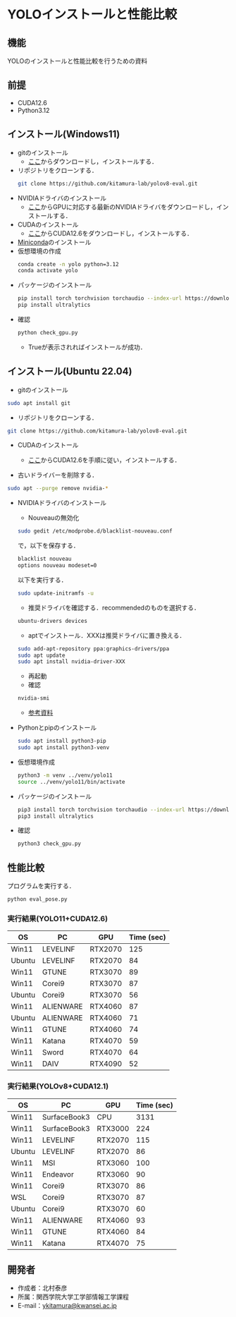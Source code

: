 # YOLOインストールと性能比較

## 機能
 
YOLOのインストールと性能比較を行うための資料

## 前提

* CUDA12.6
* Python3.12
  
## インストール(Windows11)
  
* gitのインストール
  * [ここ](https://git-scm.com/)からダウンロードし，インストールする．
* リポジトリをクローンする．
  ```bash
  git clone https://github.com/kitamura-lab/yolov8-eval.git
  ```
* NVIDIAドライバのインストール
  * [ここ](https://www.nvidia.co.jp/Download/index.aspx?lang=jp)からGPUに対応する最新のNVIDIAドライバをダウンロードし，インストールする．
* CUDAのインストール
  * [ここ](https://developer.nvidia.com/cuda-toolkit-archive)からCUDA12.6をダウンロードし，インストールする．
* [Miniconda](https://www.anaconda.com/download/success)のインストール
* 仮想環境の作成
  ```bash
  conda create -n yolo python=3.12
  conda activate yolo
  ```
* パッケージのインストール
  ```bash
  pip install torch torchvision torchaudio --index-url https://download.pytorch.org/whl/cu126
  pip install ultralytics
  ```
* 確認
  ```bash
  python check_gpu.py
  ```
  * Trueが表示されればインストールが成功．

## インストール(Ubuntu 22.04)

* gitのインストール
```bash
sudo apt install git
```

* リポジトリをクローンする．
```bash
git clone https://github.com/kitamura-lab/yolov8-eval.git
```
* CUDAのインストール
  * [ここ](https://developer.nvidia.com/cuda-toolkit-archive)からCUDA12.6を手順に従い，インストールする．

* 古いドライバーを削除する．
```bash
sudo apt --purge remove nvidia-*
```

* NVIDIAドライバのインストール
  * Nouveauの無効化
  ```bash
  sudo gedit /etc/modprobe.d/blacklist-nouveau.conf
  ```
  で，以下を保存する．
  ```txt
  blacklist nouveau
  options nouveau modeset=0
  ```
  以下を実行する．
  ```bash
  sudo update-initramfs -u
  ```
  * 推奨ドライバを確認する．recommendedのものを選択する．
  ```bash
  ubuntu-drivers devices
  ```
  * aptでインストール．XXXは推奨ドライバに置き換える．
  ```bash
  sudo add-apt-repository ppa:graphics-drivers/ppa
  sudo apt update
  sudo apt install nvidia-driver-XXX
  ```
  * 再起動
  * 確認
  ```bash
  nvidia-smi
  ```
  * [参考資料](https://qiita.com/porizou1/items/74d8264d6381ee2941bd)

* Pythonとpipのインストール
  ```bash
  sudo apt install python3-pip
  sudo apt install python3-venv
  ```

* 仮想環境作成
  ```bash
  python3 -m venv ../venv/yolo11
  source ../venv/yolo11/bin/activate
  ```

* パッケージのインストール
  ```bash
  pip3 install torch torchvision torchaudio --index-url https://download.pytorch.org/whl/cu126
  pip3 install ultralytics
  ```
* 確認
  ```bash
  python3 check_gpu.py
  ```

## 性能比較
 
プログラムを実行する．
```bash
python eval_pose.py
```

### 実行結果(YOLO11+CUDA12.6)

| OS | PC | GPU | Time (sec) |
| ---- | ---- | ---- | ---- |
| Win11 | LEVELINF | RTX2070 | 125 |
| Ubuntu | LEVELINF | RTX2070 | 84 |
| Win11 | GTUNE | RTX3070 |  89 |
| Win11 | Corei9 | RTX3070 | 87 |
| Ubuntu | Corei9 | RTX3070 | 56 |
| Win11 | ALIENWARE | RTX4060 | 87 |
| Ubuntu | ALIENWARE | RTX4060 | 71 |
| Win11 | GTUNE | RTX4060 |  74 |
| Win11 | Katana | RTX4070 | 59 |
| Win11 | Sword | RTX4070 | 64 |
| Win11 | DAIV | RTX4090 | 52 |

### 実行結果(YOLOv8+CUDA12.1)

| OS | PC | GPU | Time (sec) |
| ---- | ---- | ---- | ---- |
| Win11 | SurfaceBook3 | CPU | 3131 |
| Win11 | SurfaceBook3 | RTX3000 | 224 |
| Win11 | LEVELINF | RTX2070 | 115 |
| Ubuntu | LEVELINF | RTX2070 | 86 |
| Win11 | MSI | RTX3060 |100 |
| Win11 | Endeavor | RTX3060 | 90 |
| Win11 | Corei9 | RTX3070 | 86 |
| WSL | Corei9  |  RTX3070 | 87 |
| Ubuntu | Corei9 | RTX3070 | 60 |
| Win11 | ALIENWARE | RTX4060 | 93 |
| Win11 | GTUNE | RTX4060 |  84 |
| Win11 | Katana | RTX4070 | 75 |

## 開発者
 
* 作成者：北村泰彦
* 所属：関西学院大学工学部情報工学課程
* E-mail：ykitamura@kwansei.ac.jp
 
